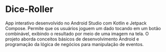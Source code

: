# Dice-Roller
App interativo desenvolvido no Android Studio com Kotlin e Jetpack Compose. Permite que os usuários joguem um dado tocando em um botão combinável, exibindo o resultado por meio de uma imagem na tela. O projeto aborda conceitos básicos de desenvolvimento Android e programação da lógica de negócios para manipulação de eventos.
